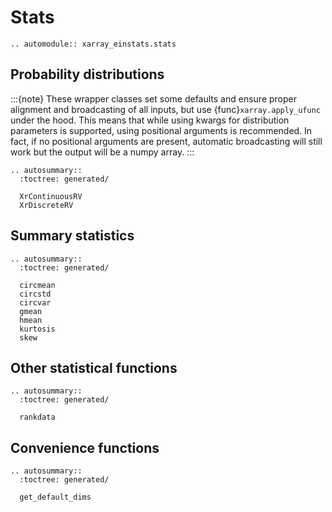 # Stats
```{eval-rst}
.. automodule:: xarray_einstats.stats
```

## Probability distributions

:::{note}
These wrapper classes set some defaults and ensure
proper alignment and broadcasting of all inputs, but
use {func}`xarray.apply_ufunc` under the hood.
This means that while using kwargs for distribution
parameters is supported, using positional arguments
is recommended. In fact, if no positional arguments
are present, automatic broadcasting will still work
but the output will be a numpy array.
:::

```{eval-rst}
.. autosummary::
  :toctree: generated/

  XrContinuousRV
  XrDiscreteRV
```

## Summary statistics
```{eval-rst}
.. autosummary::
  :toctree: generated/

  circmean
  circstd
  circvar
  gmean
  hmean
  kurtosis
  skew
```

## Other statistical functions

```{eval-rst}
.. autosummary::
  :toctree: generated/

  rankdata
```

## Convenience functions

```{eval-rst}
.. autosummary::
  :toctree: generated/

  get_default_dims
```
